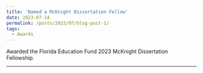 ```yaml
---
title: 'Named a McKnight Dissertation Fellow'
date: 2023-07-14
permalink: /posts/2023/07/blog-post-1/
tags:
  - Awards
---
```

Awarded the Florida Education Fund 2023 McKnight Dissertation Fellowship. 

------